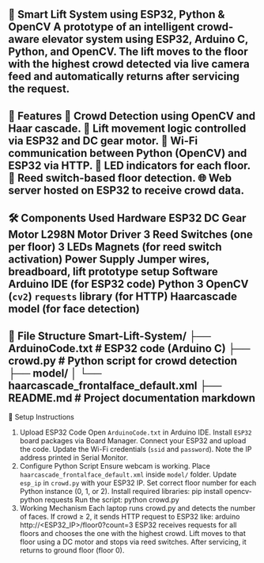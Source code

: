 🚀 Smart Lift System using ESP32, Python & OpenCV
A prototype of an intelligent crowd-aware elevator system using ESP32, Arduino C, Python, and OpenCV. The lift moves to the floor with the highest crowd detected via live camera feed and automatically returns after servicing the request.
---
📌 Features
🧠 Crowd Detection using OpenCV and Haar cascade.
🔁 Lift movement logic controlled via ESP32 and DC gear motor.
📡 Wi-Fi communication between Python (OpenCV) and ESP32 via HTTP.
🔦 LED indicators for each floor.
🧲 Reed switch-based floor detection.
🌐 Web server hosted on ESP32 to receive crowd data.
---
🛠️ Components Used
Hardware
ESP32
DC Gear Motor
L298N Motor Driver
3 Reed Switches (one per floor)
3 LEDs
Magnets (for reed switch activation)
Power Supply
Jumper wires, breadboard, lift prototype setup
Software
Arduino IDE (for ESP32 code)
Python 3
OpenCV (`cv2`)
`requests` library (for HTTP)
Haarcascade model (for face detection)
---
📁 File Structure
Smart-Lift-System/
├── ArduinoCode.txt # ESP32 code (Arduino C)
├── crowd.py # Python script for crowd detection
├── model/
│ └── haarcascade_frontalface_default.xml
├── README.md # Project documentation
markdown
---
🔧 Setup Instructions
1. Upload ESP32 Code
Open `ArduinoCode.txt` in Arduino IDE.
Install `ESP32` board packages via Board Manager.
Connect your ESP32 and upload the code.
Update the Wi-Fi credentials (`ssid` and `password`).
Note the IP address printed in Serial Monitor.
2. Configure Python Script
Ensure webcam is working.
Place `haarcascade_frontalface_default.xml` inside `model/` folder.
Update `esp_ip` in `crowd.py` with your ESP32 IP.
Set correct floor number for each Python instance (0, 1, or 2).
Install required libraries:
pip install opencv-python requests
Run the script:
python crowd.py
3. Working Mechanism
Each laptop runs crowd.py and detects the number of faces.
If crowd ≥ 2, it sends HTTP request to ESP32 like:
arduino
http://<ESP32_IP>/floor0?count=3
ESP32 receives requests for all floors and chooses the one with the highest crowd.
Lift moves to that floor using a DC motor and stops via reed switches.
After servicing, it returns to ground floor (floor 0).
